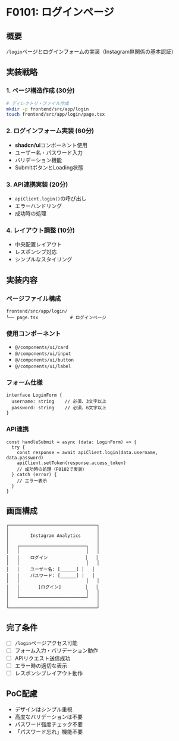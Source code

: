 # F0101: ログインページ

## 概要
`/login`ページとログインフォームの実装（Instagram無関係の基本認証）

## 実装戦略

### 1. ページ構造作成 (30分)
```bash
# ディレクトリ・ファイル作成
mkdir -p frontend/src/app/login
touch frontend/src/app/login/page.tsx
```

### 2. ログインフォーム実装 (60分)
- **shadcn/ui**コンポーネント使用
- ユーザー名・パスワード入力
- バリデーション機能
- SubmitボタンとLoading状態

### 3. API連携実装 (20分)
- `apiClient.login()`の呼び出し
- エラーハンドリング
- 成功時の処理

### 4. レイアウト調整 (10分)
- 中央配置レイアウト
- レスポンシブ対応
- シンプルなスタイリング

## 実装内容

### ページファイル構成
```
frontend/src/app/login/
└── page.tsx            # ログインページ
```

### 使用コンポーネント
- `@/components/ui/card`
- `@/components/ui/input`  
- `@/components/ui/button`
- `@/components/ui/label`

### フォーム仕様
```tsx
interface LoginForm {
  username: string    // 必須、3文字以上
  password: string    // 必須、6文字以上
}
```

### API連携
```tsx
const handleSubmit = async (data: LoginForm) => {
  try {
    const response = await apiClient.login(data.username, data.password)
    apiClient.setToken(response.access_token)
    // 成功時の処理（F0102で実装）
  } catch (error) {
    // エラー表示
  }
}
```

## 画面構成
```
┌─────────────────────────────────┐
│                                 │
│        Instagram Analytics      │
│                                 │
│   ┌─────────────────────────┐   │
│   │                         │   │
│   │    ログイン              │   │  
│   │                         │   │
│   │    ユーザー名: [______] │   │
│   │    パスワード: [______] │   │
│   │                         │   │
│   │       [ログイン]         │   │
│   │                         │   │
│   └─────────────────────────┘   │
│                                 │
└─────────────────────────────────┘
```

## 完了条件
- [ ] `/login`ページアクセス可能
- [ ] フォーム入力・バリデーション動作
- [ ] APIリクエスト送信成功
- [ ] エラー時の適切な表示
- [ ] レスポンシブレイアウト動作

## PoC配慮
- デザインはシンプル重視
- 高度なバリデーションは不要
- パスワード強度チェック不要
- 「パスワード忘れ」機能不要